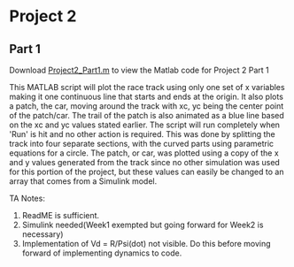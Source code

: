 # Project 2
## Part 1
Download [Project2_Part1.m](https://github.com/JoshuaSerrano71/MEEN432Sp2025_JoshuaSerrano71/tree/main/Project2/Part1/Project2_Part1.m) to view the Matlab code for Project 2 Part 1 <br>

This MATLAB script will plot the race track using only one set of x variables making it one continuous line that starts and ends at the origin. It also plots a patch, the car, moving around the track with xc, yc being the center point of the patch/car. The trail of the patch is also animated as a blue line based on the xc and yc values stated earlier. The script will run completely when 'Run' is hit and no other action is required. This was done by splitting the track into four separate sections, with the curved parts using parametric equations for a circle. The patch, or car, was plotted using a copy of the x and y values generated from the track since no other simulation was used for this portion of the project, but these values can easily be changed to an array that comes from a Simulink model.

TA Notes:
1. ReadME is sufficient.
2. Simulink needed(Week1 exempted but going forward for Week2 is necessary)
3. Implementation of Vd = R/Psi(dot) not visible. Do this before moving forward of implementing dynamics to code.
